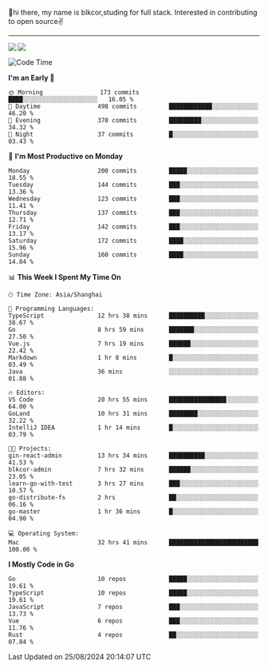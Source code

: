 👋hi there, my name is blkcor,studing for full stack.
Interested in contributing to open source✌️

<hr/>

![](https://github-readme-stats.vercel.app/api?username=blkcor)
<a href="https://github.com/blkcor/github-readme-stats">
    <img align="left" src="https://github-readme-stats.vercel.app/api/top-langs/?username=blkcor&hide=jupyter%20notebook,shaderlab,tex,c%23&langs_count=9" />
</a>


<!--START_SECTION:waka-->
![Code Time](http://img.shields.io/badge/Code%20Time-1%2C297%20hrs%2028%20mins-blue)

**I'm an Early 🐤** 

```text
🌞 Morning                173 commits         ████░░░░░░░░░░░░░░░░░░░░░   16.05 % 
🌆 Daytime                498 commits         ████████████░░░░░░░░░░░░░   46.20 % 
🌃 Evening                370 commits         █████████░░░░░░░░░░░░░░░░   34.32 % 
🌙 Night                  37 commits          █░░░░░░░░░░░░░░░░░░░░░░░░   03.43 % 
```
📅 **I'm Most Productive on Monday** 

```text
Monday                   200 commits         █████░░░░░░░░░░░░░░░░░░░░   18.55 % 
Tuesday                  144 commits         ███░░░░░░░░░░░░░░░░░░░░░░   13.36 % 
Wednesday                123 commits         ███░░░░░░░░░░░░░░░░░░░░░░   11.41 % 
Thursday                 137 commits         ███░░░░░░░░░░░░░░░░░░░░░░   12.71 % 
Friday                   142 commits         ███░░░░░░░░░░░░░░░░░░░░░░   13.17 % 
Saturday                 172 commits         ████░░░░░░░░░░░░░░░░░░░░░   15.96 % 
Sunday                   160 commits         ████░░░░░░░░░░░░░░░░░░░░░   14.84 % 
```


📊 **This Week I Spent My Time On** 

```text
🕑︎ Time Zone: Asia/Shanghai

💬 Programming Languages: 
TypeScript               12 hrs 38 mins      ██████████░░░░░░░░░░░░░░░   38.67 % 
Go                       8 hrs 59 mins       ███████░░░░░░░░░░░░░░░░░░   27.50 % 
Vue.js                   7 hrs 19 mins       ██████░░░░░░░░░░░░░░░░░░░   22.42 % 
Markdown                 1 hr 8 mins         █░░░░░░░░░░░░░░░░░░░░░░░░   03.49 % 
Java                     36 mins             ░░░░░░░░░░░░░░░░░░░░░░░░░   01.88 % 

🔥 Editors: 
VS Code                  20 hrs 55 mins      ████████████████░░░░░░░░░   64.00 % 
GoLand                   10 hrs 31 mins      ████████░░░░░░░░░░░░░░░░░   32.22 % 
IntelliJ IDEA            1 hr 14 mins        █░░░░░░░░░░░░░░░░░░░░░░░░   03.79 % 

🐱‍💻 Projects: 
gin-react-admin          13 hrs 34 mins      ██████████░░░░░░░░░░░░░░░   41.53 % 
blkcor-admin             7 hrs 32 mins       ██████░░░░░░░░░░░░░░░░░░░   23.05 % 
learn-go-with-test       3 hrs 27 mins       ███░░░░░░░░░░░░░░░░░░░░░░   10.57 % 
go-distribute-fs         2 hrs               ██░░░░░░░░░░░░░░░░░░░░░░░   06.16 % 
go-master                1 hr 36 mins        █░░░░░░░░░░░░░░░░░░░░░░░░   04.90 % 

💻 Operating System: 
Mac                      32 hrs 41 mins      █████████████████████████   100.00 % 
```

**I Mostly Code in Go** 

```text
Go                       10 repos            █████░░░░░░░░░░░░░░░░░░░░   19.61 % 
TypeScript               10 repos            █████░░░░░░░░░░░░░░░░░░░░   19.61 % 
JavaScript               7 repos             ███░░░░░░░░░░░░░░░░░░░░░░   13.73 % 
Vue                      6 repos             ███░░░░░░░░░░░░░░░░░░░░░░   11.76 % 
Rust                     4 repos             ██░░░░░░░░░░░░░░░░░░░░░░░   07.84 % 
```




 Last Updated on 25/08/2024 20:14:07 UTC
<!--END_SECTION:waka-->


